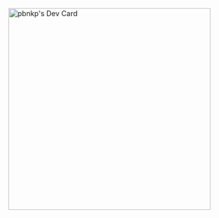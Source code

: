 <a href="https://app.daily.dev/pbnkp"><img src="https://api.daily.dev/devcards/e9511f0733924c1593ffd83b3023e05c.png?r=gx9" width="400" alt="pbnkp's Dev Card"/></a>

<!--
**pbnkp/pbnkp** is a ✨ _special_ ✨ repository because its `README.md` (this file) appears on your GitHub profile.

Here are some ideas to get you started:

- 🔭 I’m currently working on ...
- 🌱 I’m currently learning ...
- 👯 I’m looking to collaborate on ...
- 🤔 I’m looking for help with ...
- 💬 Ask me about ...
- 📫 How to reach me: ...
- 😄 Pronouns: ...
- ⚡ Fun fact: ...
-->

